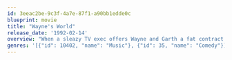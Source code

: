 ```yaml
---
id: 3eeac2be-9c3f-4a7e-87f1-a90bb1edde0c
blueprint: movie
title: "Wayne's World"
release_date: '1992-02-14'
overview: "When a sleazy TV exec offers Wayne and Garth a fat contract to tape their late-night public access show at his network, they can't believe their good fortune. But they soon discover the road from basement to big-time is a gnarly one, fraught with danger, temptation and ragin' party opportunities."
genres: '[{"id": 10402, "name": "Music"}, {"id": 35, "name": "Comedy"}]'
---
```

